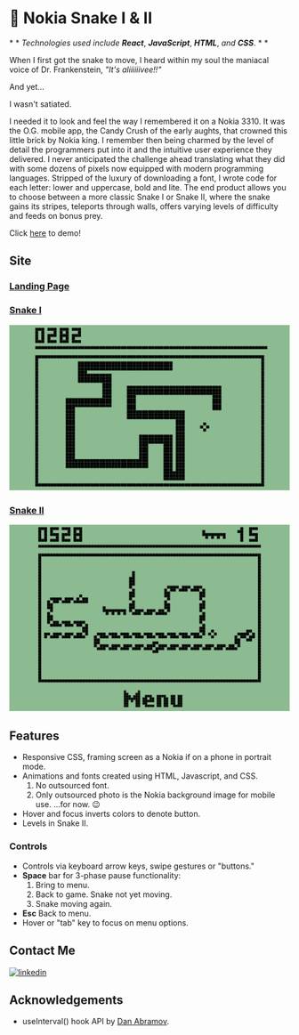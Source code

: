 # 🐍 Nokia Snake I & II
\* *  *Technologies used include* ***React***, ***JavaScript***, ***HTML***, *and* ***CSS***. * * 

<!-- [<img width="900px" src="public/images/screenshot.png"/>](https://nokia-snake-jupiter-desphy.vercel.app/) -->
When I first got the snake to move, I heard within my soul the maniacal voice of Dr. Frankenstein, *"It's aliiiiiivee!!"*

And yet...

I wasn't satiated.

I needed it to look and feel the way I remembered it on a Nokia 3310. It was the O.G. mobile app, the Candy Crush of the early aughts, that crowned this little brick by Nokia king. I remember then being charmed by the level of detail the programmers put into it and the intuitive user experience they delivered. I never anticipated the challenge ahead translating what they did with some dozens of pixels now equipped with modern programming languages. Stripped of the luxury of downloading a font, I wrote code for each letter: lower and uppercase, bold and lite. The end product allows you to choose between a more classic Snake I or Snake II, where the snake gains its stripes, teleports through walls, offers varying levels of difficulty and feeds on bonus prey.

Click [here](https://nokia-snake-jupiter-desphy.vercel.app/) to demo!

## Site

### [Landing Page](https://nokia-snake-jupiter-desphy.vercel.app/)

### [Snake I](https://nokia-snake-jupiter-desphy.vercel.app/snake1)

[<img width="800px" src="src/screenshots/snake-1.png"/>](https://nokia-snake-jupiter-desphy.vercel.app/snake1)

### [Snake II](https://nokia-snake-jupiter-desphy.vercel.app/snake2)

[<img width="800px" src="src/screenshots/snake-2-screenshot.png"/>](https://nokia-snake-jupiter-desphy.vercel.app/snake2)

## Features

- Responsive CSS, framing screen as a Nokia if on a phone in portrait mode.
- Animations and fonts created using HTML, Javascript, and CSS.
    1. No outsourced font.
    2. Only outsourced photo is the Nokia background image for mobile use. ...for now. 😉
- Hover and focus inverts colors to denote button.
- Levels in Snake II.

### Controls

- Controls via keyboard arrow keys, swipe gestures or "buttons."
- **Space** bar for 3-phase pause functionality:
    1. Bring to menu.
    2. Back to game. Snake not yet moving.
    3. Snake moving again.
- **Esc** Back to menu.
- Hover or "tab" key to focus on menu options.
  
## Contact Me
<!-- [![portfolio](https://img.shields.io/badge/my_portfolio-000?style=for-the-badge&logo=ko-fi&logoColor=white)](https://nokia-snake-jupiter-desphy.vercel.app/) -->

[![linkedin](https://img.shields.io/badge/linkedin-0A66C2?style=for-the-badge&logo=linkedin&logoColor=white)](https://www.linkedin.com/in/jupiterdesphy/)

## Acknowledgements

- useInterval() hook API by [Dan Abramov](https://overreacted.io/making-setinterval-declarative-with-react-hooks/).
